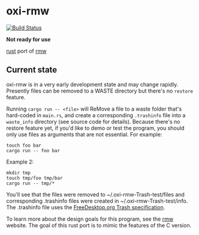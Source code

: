 # oxi-rmw

[![Build
Status](https://travis-ci.com/theimpossibleastronaut/oxi-rmw.svg?branch=trunk)](https://travis-ci.com/theimpossibleastronaut/oxi-rmw)

**Not ready for use**

[rust](https://www.rust-lang.org/) port of [rmw](https://remove-to-waste.info/)

## Current state

oxi-rmw is in a very early development state and may change rapidly.
Presently files can be removed to a WASTE directory but there's no
`restore` feature.

Running `cargo run -- <file>` will ReMove a file to a waste folder
that's hard-coded in `main.rs`, and create a corresponding `.trashinfo`
file into a `waste_info` directory (see source code for details).
Because there's no restore feature yet, if you'd like to demo or test the
program, you should only use files as arguments that are not essential.
For example:

    touch foo bar
    cargo run -- foo bar

Example 2:

    mkdir tmp
    touch tmp/foo tmp/bar
    cargo run -- tmp/*

You'll see that the files were removed to ~/.oxi-rmw-Trash-test/files
and corresponding .trashinfo files were created in
~/.oxi-rmw-Trash-test/info. The .trashinfo file uses the
[FreeDesktop.org Trash specification](https://specifications.freedesktop.org/trash-spec/trashspec-latest.html).

To learn more about the design goals for this program, see the
[rmw](https://remove-to-waste.info/) website. The goal of this rust
port is to mimic the features of the C version.
